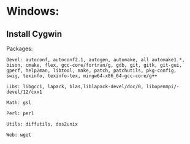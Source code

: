 # Windows: 
## Install **Cygwin**
Packages:

    Devel: autoconf, autoconf2.1, autogen, automake, all automake1.*,
	bison, cmake, flex, gcc-core/fortran/g, gdb, git, gitk, git-gui,
	gperf, help2man, libtool, make, patch, patchutils, pkg-config,
	swig, texinfo, texinfo-tex, mingw64-x86_64-gcc-core/g++

	Libs: libgcc1, lapack, blas,liblapack-devel/doc/0, libopenmpi/-devel/12/cxx1

	Math: gsl

	Perl: perl

	Utils: diffutils, dos2unix

	Web: wget

